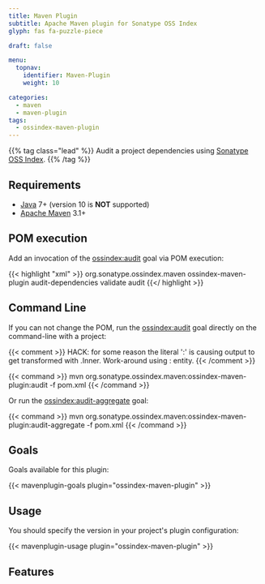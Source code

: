 ```yaml
---
title: Maven Plugin
subtitle: Apache Maven plugin for Sonatype OSS Index 
glyph: fas fa-puzzle-piece

draft: false

menu:
  topnav:
    identifier: Maven-Plugin
    weight: 10

categories:
  - maven
  - maven-plugin
tags:
  - ossindex-maven-plugin
---
```


{{% tag class="lead" %}}
Audit a project dependencies using [Sonatype OSS Index](https://ossindex.sonatype.org).
{{% /tag %}}

## Requirements

* [Java](http://java.oracle.com) 7+ (version 10 is **NOT** supported)
* [Apache Maven](https://maven.apache.org) 3.1+

## POM execution

Add an invocation of the [ossindex:audit](ossindex-audit/) goal via POM execution:

{{< highlight "xml" >}}
<build>
  <plugins>
    <plugin>
      <groupId>org.sonatype.ossindex.maven</groupId>
      <artifactId>ossindex-maven-plugin</artifactId>
      <executions>
        <execution>
          <id>audit-dependencies</id>
          <phase>validate</phase>
          <goals>
            <goal>audit</goal>
          </goals>
        </execution>
      </executions>
    </plugin>
  <plugins>
</build>
{{</ highlight >}}

## Command Line

If you can not change the POM, run the [ossindex:audit](ossindex-audit/) goal directly on the command-line
with a project:

{{< comment >}}
HACK: for some reason the literal ':' is causing output to get transformed with .Inner.  Work-around using &colon; entity.
{{< /comment >}}

{{< command >}}
mvn org.sonatype.ossindex.maven&colon;ossindex-maven-plugin&colon;audit -f pom.xml
{{< /command >}}

Or run the [ossindex:audit-aggregate](ossindex-audit-aggregate/) goal:

{{< command >}}
mvn org.sonatype.ossindex.maven&colon;ossindex-maven-plugin&colon;audit-aggregate -f pom.xml
{{< /command >}}

## Goals

Goals available for this plugin:

{{< mavenplugin-goals plugin="ossindex-maven-plugin" >}}

## Usage

You should specify the version in your project's plugin configuration:

{{< mavenplugin-usage plugin="ossindex-maven-plugin" >}}

## Features
